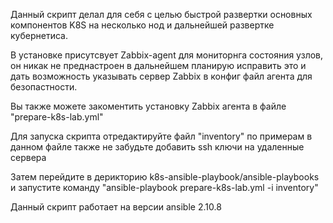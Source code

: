 Данный скрипт делал для себя с целью быстрой развертки основных компонентов K8S на несколько нод и дальнейшей развертке кубернетиса.

В установке присутсвует Zabbix-agent для мониторнга состояния узлов, он никак не преднастроен в дальнейшем планирую исправить это и дать возможность указывать сервер Zabbix в конфиг файл агента для безопастности. 

Вы также можете закоментить установку Zabbix агента в файле "prepare-k8s-lab.yml"

Для запуска скрипта отредактируйте файл "inventory" по примерам в данном файле также не забудьте добавить ssh ключи на удаленные сервера

Затем перейдите в дерикторию k8s-ansible-playbook/ansible-playbooks и запустите команду "ansible-playbook prepare-k8s-lab.yml -i inventory"

Данный скрипт работает на версии ansible 2.10.8
